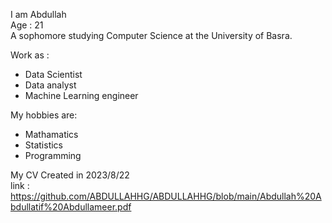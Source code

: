 I am Abdullah <br> 
Age : 21 <br> 
A sophomore studying Computer Science at the University of Basra.<br>

Work as : 
 * Data Scientist
 * Data analyst
 * Machine Learning engineer
 
My hobbies are: 
 * Mathamatics
 * Statistics
 * Programming 

My CV Created in 2023/8/22 <br>
link : https://github.com/ABDULLAHHG/ABDULLAHHG/blob/main/Abdullah%20Abdullatif%20Abdullameer.pdf
